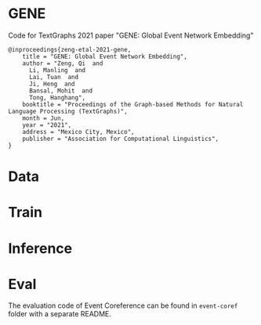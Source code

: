 # GENE

Code for TextGraphs 2021 paper "GENE: Global Event Network Embedding"

```
@inproceedings{zeng-etal-2021-gene,
    title = "GENE: Global Event Network Embedding",
    author = "Zeng, Qi  and
      Li, Manling  and
      Lai, Tuan  and
      Ji, Heng  and
      Bansal, Mohit  and
      Tong, Hanghang",
    booktitle = "Proceedings of the Graph-based Methods for Natural Language Processing (TextGraphs)",
    month = Jun,
    year = "2021",
    address = "Mexico City, Mexico",
    publisher = "Association for Computational Linguistics",
}
```


# Data 

# Train

# Inference

# Eval

The evaluation code of Event Coreference can be found in `event-coref` folder with a separate README.



